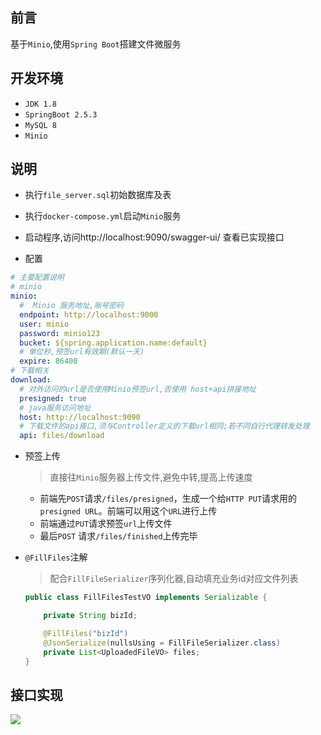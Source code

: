 ## 前言

基于`Minio`,使用`Spring Boot`搭建文件微服务

## 开发环境

- `JDK 1.8`
- `SpringBoot 2.5.3`
- `MySQL 8` 
- `Minio`

## 说明

- 执行`file_server.sql`初始数据库及表
- 执行`docker-compose.yml`启动`Minio`服务
- 启动程序,访问http://localhost:9090/swagger-ui/  查看已实现接口

- 配置

```yml
# 主要配置说明
# minio
minio:
  #  Minio 服务地址,账号密码
  endpoint: http://localhost:9000
  user: minio
  password: minio123
  bucket: ${spring.application.name:default}
  # 单位秒,预签url有效期(默认一天)
  expire: 86400
# 下载相关
download:
  # 对外访问的url是否使用Minio预签url,否使用 host+api拼接地址
  presigned: true
  # java服务访问地址
  host: http://localhost:9090
  # 下载文件的api接口,须与Controller定义的下载url相同;若不同自行代理转发处理
  api: files/download
```

- 预签上传

  > 直接往`Minio`服务器上传文件,避免中转,提高上传速度

  - 前端先`POST`请求`/files/presigned`，生成一个给`HTTP PUT`请求用的`presigned URL`。前端可以用这个`URL`进行上传
  - 前端通过`PUT`请求预签`url`上传文件
  - 最后`POST` 请求`/files/finished`上传完毕

- `@FillFiles`注解

  > 配合`FillFileSerializer`序列化器,自动填充业务id对应文件列表

  ```java
  public class FillFilesTestVO implements Serializable {
  
      private String bizId;
  
      @FillFiles("bizId")
      @JsonSerialize(nullsUsing = FillFileSerializer.class)
      private List<UploadedFileVO> files;
  }
  ```

## 接口实现

![](https://p3-juejin.byteimg.com/tos-cn-i-k3u1fbpfcp/4228d580d83c44b29a31869994b2c3b7~tplv-k3u1fbpfcp-watermark.awebp)